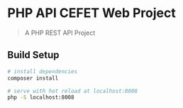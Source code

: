 # PHP API CEFET Web Project

> A PHP REST API Project

## Build Setup

``` bash
# install dependencies
composer install

# serve with hot reload at localhost:8008
php -S localhost:8008
```